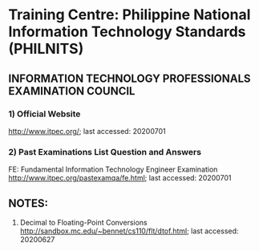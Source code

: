 # Training Centre: Philippine National Information Technology Standards (PHILNITS)

## INFORMATION TECHNOLOGY PROFESSIONALS EXAMINATION COUNCIL
### 1) Official Website
http://www.itpec.org/; last accessed: 20200701

### 2) Past Examinations List Question and Answers
FE: Fundamental Information Technology Engineer Examination<br/>
http://www.itpec.org/pastexamqa/fe.html; last accessed: 20200701

## NOTES:
1) Decimal to Floating-Point Conversions<br/>
http://sandbox.mc.edu/~bennet/cs110/flt/dtof.html; last accessed: 20200627
